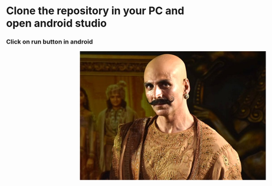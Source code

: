 # Clone the repository in your PC and open android studio
### Click on run button in android

<img src="6.jpg" width="650" height = "350" title="hover text" style = "margin-left : 200px">


